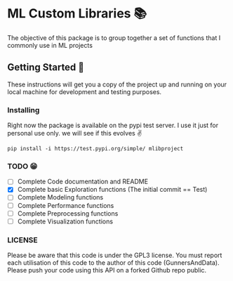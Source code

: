 # ML Custom Libraries :books:

The objective of this package is to group together a set of functions that I commonly use in ML projects

## Getting Started :beginner:

These instructions will get you a copy of the project up and running on your local machine 
for development and testing purposes.


### Installing

Right now the package is available on the pypi test server.
I use it just for personal use only. we will see if this evolves :v:
```
pip install -i https://test.pypi.org/simple/ mlibproject
```

### TODO :grin:

- [ ] Complete Code documentation and README
- [x] Complete basic Exploration functions (The initial commit == Test)
- [ ] Complete Modeling functions
- [ ] Complete Performance functions
- [ ] Complete Preprocessing functions
- [ ] Complete Visualization functions

### LICENSE

Please be aware that this code is under the GPL3 license. 
You must report each utilisation of this code to the author of this code (GunnersAndData). 
Please push your code using this API on a forked Github repo public.

